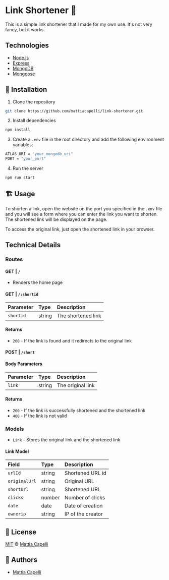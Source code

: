 # Link Shortener 🔗

This is a simple link shortener that I made for my own use. It's not very fancy, but it works.

## Technologies

-   [Node.js](https://nodejs.org/en/)
-   [Express](https://expressjs.com/)
-   [MongoDB](https://www.mongodb.com/)
-   [Mongoose](https://mongoosejs.com/)

## 🚀 Installation 

1.  Clone the repository

```bash
git clone https://github.com/mattiacapelli/link-shortener.git
```

2.  Install dependencies

```bash
npm install
```

3.  Create a `.env` file in the root directory and add the following environment variables:

```bash
ATLAS_URI = "your_mongodb_uri"
PORT = "your_port" 
```

4.  Run the server

```bash
npm run start
```

## 🏗 Usage

To shorten a link, open the website on the port you specified in the `.env` file and you will see a form where you can enter the link you want to shorten. The shortened link will be displayed on the page.

To access the original link, just open the shortened link in your browser.

## Technical Details

### Routes

#### GET | `/`

-   Renders the home page

#### GET | `/:shortid`

| Parameter | Type   | Description |
| :-------- | :----- | :---------- |
| `shortid` | string | The shortened link |

#### Returns

-   `200` - If the link is found and it redirects to the original link

#### POST | `/short`

#### Body Parameters

| Parameter | Type   | Description |
| :-------- | :----- | :---------- |
| `link`    | string | The original link |

#### Returns

-   `200` - If the link is successfully shortened and the shortened link
-   `400` - If the link is not valid

### Models

-   `Link` - Stores the original link and the shortened link

#### Link Model

| Field         | Type   | Description |
| :------------ | :----- | :---------- |
| `urlId`       | string | Shortened URL id |
| `originalUrl` | string | Original URL |
| `shortUrl`    | string | Shortened URL |
| `clicks`      | number | Number of clicks |
| `date`        | date   | Date of creation |
| `ownerip`     | string | IP of the creator |

## 📜 License

[MIT](https://choosealicense.com/licenses/mit/) © [Mattia Capelli](https://mattiacapelli.it)

## 🔰 Authors

-   [Mattia Capelli](https://mattiacapelli.it)
